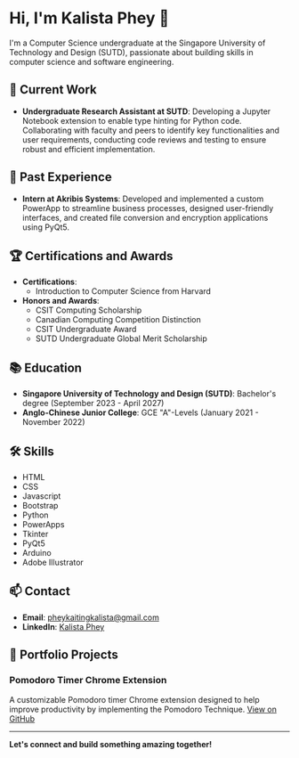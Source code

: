 # Hi, I'm Kalista Phey 👋

I'm a Computer Science undergraduate at the Singapore University of Technology and Design (SUTD), passionate about building skills in computer science and software engineering.

## 🔭 Current Work
- **Undergraduate Research Assistant at SUTD**: Developing a Jupyter Notebook extension to enable type hinting for Python code. Collaborating with faculty and peers to identify key functionalities and user requirements, conducting code reviews and testing to ensure robust and efficient implementation.

## 💼 Past Experience
- **Intern at Akribis Systems**: Developed and implemented a custom PowerApp to streamline business processes, designed user-friendly interfaces, and created file conversion and encryption applications using PyQt5.
  
## 🏆 Certifications and Awards
- **Certifications**:
  - Introduction to Computer Science from Harvard
- **Honors and Awards**:
  - CSIT Computing Scholarship
  - Canadian Computing Competition Distinction
  - CSIT Undergraduate Award
  - SUTD Undergraduate Global Merit Scholarship

## 📚 Education
- **Singapore University of Technology and Design (SUTD)**: Bachelor's degree (September 2023 - April 2027)
- **Anglo-Chinese Junior College**: GCE "A"-Levels (January 2021 - November 2022)

## 🛠 Skills
- HTML
- CSS
- Javascript
- Bootstrap
- Python
- PowerApps
- Tkinter
- PyQt5
- Arduino
- Adobe Illustrator

## 📫 Contact
- **Email**: [pheykaitingkalista@gmail.com](mailto:pheykaitingkalista@gmail.com)
- **LinkedIn**: [Kalista Phey](https://www.linkedin.com/in/kalista-phey)

## 📝 Portfolio Projects
### Pomodoro Timer Chrome Extension
A customizable Pomodoro timer Chrome extension designed to help improve productivity by implementing the Pomodoro Technique. [View on GitHub](https://github.com/kalistalks/pomodoro.crx)

---

**Let's connect and build something amazing together!**
